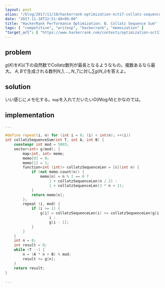 ```yaml
---
layout: post
alias: "/blog/2017/11/10/hackerrank-optimization-oct17-collatz-sequence-sum/"
date: "2017-11-10T22:51:48+09:00"
title: "HackerRank Performance Optimization: B. Collatz Sequence Sum"
tags: [ "competitive", "writeup", "hackerrank", "memoization" ]
"target_url": [ "https://www.hackerrank.com/contests/optimization-oct17/challenges/collatz-sequence-sum" ]
---
```


## problem

$g(K)$を$K$以下の自然数でCollatz数列が最長となるようなもの。複数あるなら最大。
$A, B$で生成される数列$N\_1, \dots, N\_T$に対し$\sum g(N\_i)$を答えよ。

## solution

いい感じにメモ化する。`map`を入れてだいたい$O(N \log N)$とかなのでは。

## implementation

``` c++
...

#define repeat(i, n) for (int i = 0; (i) < int(n); ++(i))
int collatzSequenceSum(int T, int A, int B) {
    constexpr int mod = 5003;
    vector<int> g(mod); {
        map<int, int> memo;
        memo[0] = 0;
        memo[1] = 1;
        function<int (int)> collatzSequenceLen = [&](int n) {
            if (not memo.count(n)) {
                memo[n] = n % 2 == 0 ?
                    1 + collatzSequenceLen(n / 2) :
                    1 + collatzSequenceLen(3 * n + 1);
            }
            return memo[n];
        };
        repeat (i, mod) {
            if (i >= 1) {
                g[i] = collatzSequenceLen(i) >= collatzSequenceLen(g[i - 1]) ?
                    i :
                    g[i - 1];
            }
        }
    }
    int n = 0;
    int result = 0;
    while (T --) {
        n = (A * n + B) % mod;
        result += g[n];
    }
    return result;
}

...
```
